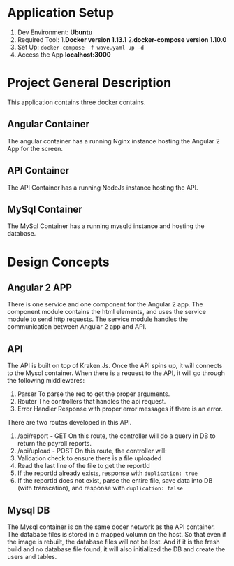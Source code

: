 # Application Setup
1. Dev Environment:
**Ubuntu**
2. Required Tool:
 1.**Docker version 1.13.1**
 2.**docker-compose version 1.10.0**
3. Set Up:
`docker-compose -f wave.yaml up -d`
4. Access the App
**localhost:3000**

# Project General Description
This application contains three docker contains.
## Angular Container
The angular container has a running Nginx instance hosting the Angular 2 App for the screen.
## API Container
The API Container has a running NodeJs instance hosting the API.
## MySql Container
The MySql Container has a running mysqld instance and hosting the database.

# Design Concepts
## Angular 2 APP
There is one service and one component for the Angular 2 app.
The component module contains the html elements, and uses the service module to send http requests.
The service module handles the communication between Angular 2 app and API.
## API
The API is built on top of Kraken.Js. Once the API spins up, it will connects to the Mysql container.
When there is a request to the API, it will go through the following middlewares:
1. Parser
To parse the req to get the proper arguments.
2. Router
The controllers that handles the api request.
3. Error Handler
Response with proper error messages if there is an error.

There are two routes developed in this API.
1. /api/report - GET
On this route, the controller will do a query in DB to return the payroll reports.
2. /api/upload - POST
On this route, the controller will:
 1. Validation check to ensure there is a file uploaded
 2. Read the last line of the file to get the reportId
  1. If the reportId already exists, response with `duplication: true`
  2. If the reportId does not exist, parse the entire file, save data into DB (with transcation), and response with `duplication: false`
## Mysql DB
The Mysql container is on the same docer network as the API container.
The database files is stored in a mapped volumn on the host. So that even if the image is rebuilt, the database files will not be lost. And if it is the fresh build and no database file found, it will also initialized the DB and create the users and tables.
